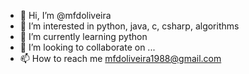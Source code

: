- 👋 Hi, I’m @mfdoliveira
- 👀 I’m interested in python, java, c, csharp, algorithms
- 🌱 I’m currently learning python
- 💞️ I’m looking to collaborate on ...
- 📫 How to reach me mfdoliveira1988@gmail.com

<!---
mfdoliveira/mfdoliveira is a ✨ special ✨ repository because its `README.md` (this file) appears on your GitHub profile.
You can click the Preview link to take a look at your changes.
--->
